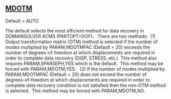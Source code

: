 ## [MDOTM](https://nexus.hexagon.com/documentationcenter/bundle/MSC_Nastran_2022.4/page/Nastran_Combined_Book/qrg/parameters/TOC.MDOTM.xhtml)

Default = AUTO

The default selects the most efficient method for data recovery in DOMAINSOLVER ACMS (PARTOPT=DOF).   There are two methods:  (1) Output transformation matrix (OTM) method is selected if the number of modes multiplied by PARAM,MDOTMFAC (Default = 20) exceeds the number of degrees-of-freedom at which displacements are required in order to complete data recovery (DISP, STRESS, etc.)  This method also requires PARAM,SPARSEPH,YES which is the default.  This method may be forced with PARAM,MDOTM,YES.   (2) If the number of modes multiplied by PARAM,MDOTMFAC (Default = 20) does not exceed the number of degrees-of-freedom at which displacements are required in order to complete data recovery condition is not satisfied then the non-OTM method is selected.  This method may be forced with PARAM,MDOTM,NO.

